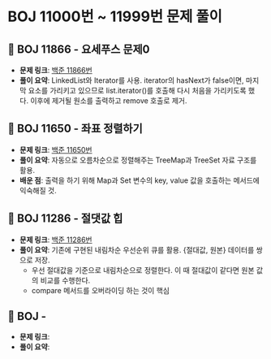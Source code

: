 # BOJ 11000번 ~ 11999번 문제 풀이

## 📌 BOJ 11866 - 요세푸스 문제0
- **문제 링크**: [백준 11866번](https://www.acmicpc.net/problem/11866)
- **풀이 요약**: LinkedList와 Iterator를 사용. iterator의 hasNext가 false이면, 마지막 요소를 가리키고 있으므로 list.iterator()를 호출해 다시 처음을 가리키도록 했다. 이후에 제거될 원소를 출력하고 remove 호출로 제거.

## 📌 BOJ 11650 - 좌표 정렬하기 
- **문제 링크**: [백준 11650번](https://www.acmicpc.net/problem/11650)
- **풀이 요약**: 자동으로 오름차순으로 정렬해주는 TreeMap과 TreeSet 자료 구조를 활용.
- **배운 점**: 출력을 하기 위해 Map과 Set 변수의 key, value 값을 호출하는 메서드에 익숙해질 것.

## 📌 BOJ 11286 - 절댓값 힙
- **문제 링크**: [백준 11286번](https://www.acmicpc.net/problem/11286)
- **풀이 요약**: 기존에 구현된 내림차순 우선순위 큐를 활용. {절대값, 원본} 데이터를 쌍으로 저장.
  - 우선 절대값을 기준으로 내림차순으로 정렬한다. 이 때 절대값이 같다면 원본 값의 비교를 수행한다.
  - compare 메서드를 오버라이딩 하는 것이 핵심

## 📌 BOJ  - 
- **문제 링크**: 
- **풀이 요약**: 

